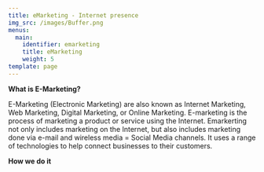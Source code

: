 ```yaml
---
title: eMarketing - Internet presence
img_src: /images/Buffer.png
menus:
  main:
    identifier: emarketing
    title: eMarketing
    weight: 5
template: page
---
```

**What is E-Marketing?**

E-Marketing (Electronic Marketing) are also known as Internet Marketing, Web Marketing, Digital Marketing, or Online Marketing. E-marketing is the process of marketing a product or service using the Internet. Emarkerting not only includes marketing on the Internet, but also includes marketing done via e-mail and wireless media = Social Media channels. It uses a range of technologies to help connect businesses to their customers.

**How we do it**
